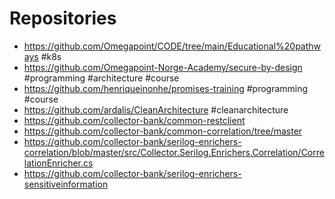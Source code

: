 # Repositories

- https://github.com/Omegapoint/CODE/tree/main/Educational%20pathways #k8s
- https://github.com/Omegapoint-Norge-Academy/secure-by-design #programming #architecture #course
- https://github.com/henriqueinonhe/promises-training #programming #course
- https://github.com/ardalis/CleanArchitecture #cleanarchitecture
- https://github.com/collector-bank/common-restclient
- https://github.com/collector-bank/common-correlation/tree/master
- https://github.com/collector-bank/serilog-enrichers-correlation/blob/master/src/Collector.Serilog.Enrichers.Correlation/CorrelationEnricher.cs
- https://github.com/collector-bank/serilog-enrichers-sensitiveinformation
